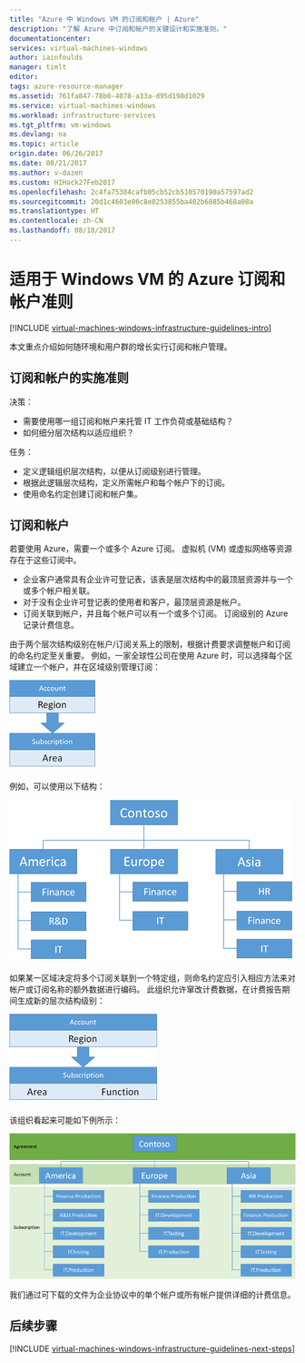 ```yaml
---
title: "Azure 中 Windows VM 的订阅和帐户 | Azure"
description: "了解 Azure 中订阅和帐户的关键设计和实施准则。"
documentationcenter: 
services: virtual-machines-windows
author: iainfoulds
manager: timlt
editor: 
tags: azure-resource-manager
ms.assetid: 761fa847-78b0-4078-a33a-d95d198d1029
ms.service: virtual-machines-windows
ms.workload: infrastructure-services
ms.tgt_pltfrm: vm-windows
ms.devlang: na
ms.topic: article
origin.date: 06/26/2017
ms.date: 08/21/2017
ms.author: v-dazen
ms.custom: H1Hack27Feb2017
ms.openlocfilehash: 2c4fa75384cafb05cb52cb510570190a57597ad2
ms.sourcegitcommit: 20d1c4603e06c8e8253855ba402b6885b468a08a
ms.translationtype: HT
ms.contentlocale: zh-CN
ms.lasthandoff: 08/18/2017
---
```

# <a name="azure-subscription-and-accounts-guidelines-for-windows-vms"></a>适用于 Windows VM 的 Azure 订阅和帐户准则

[!INCLUDE [virtual-machines-windows-infrastructure-guidelines-intro](../../../includes/virtual-machines-windows-infrastructure-guidelines-intro.md)]

本文重点介绍如何随环境和用户群的增长实行订阅和帐户管理。

## <a name="implementation-guidelines-for-subscriptions-and-accounts"></a>订阅和帐户的实施准则
决策：

* 需要使用哪一组订阅和帐户来托管 IT 工作负荷或基础结构？
* 如何细分层次结构以适应组织？

任务：

* 定义逻辑组织层次结构，以便从订阅级别进行管理。
* 根据此逻辑层次结构，定义所需帐户和每个帐户下的订阅。
* 使用命名约定创建订阅和帐户集。

## <a name="subscriptions-and-accounts"></a>订阅和帐户
若要使用 Azure，需要一个或多个 Azure 订阅。 虚拟机 (VM) 或虚拟网络等资源存在于这些订阅中。

* 企业客户通常具有企业许可登记表，该表是层次结构中的最顶层资源并与一个或多个帐户相关联。
* 对于没有企业许可登记表的使用者和客户，最顶层资源是帐户。
* 订阅关联到帐户，并且每个帐户可以有一个或多个订阅。 订阅级别的 Azure 记录计费信息。

由于两个层次结构级别在帐户/订阅关系上的限制，根据计费要求调整帐户和订阅的命名约定至关重要。 例如，一家全球性公司在使用 Azure 时，可以选择每个区域建立一个帐户，并在区域级别管理订阅：

![](./media/virtual-machines-common-infrastructure-service-guidelines/sub01.png)

例如，可以使用以下结构：

![](./media/virtual-machines-common-infrastructure-service-guidelines/sub02.png)

如果某一区域决定将多个订阅关联到一个特定组，则命名约定应引入相应方法来对帐户或订阅名称的额外数据进行编码。 此组织允许窜改计费数据，在计费报告期间生成新的层次结构级别：

![](./media/virtual-machines-common-infrastructure-service-guidelines/sub03.png)

该组织看起来可能如下例所示：

![](./media/virtual-machines-common-infrastructure-service-guidelines/sub04.png)

我们通过可下载的文件为企业协议中的单个帐户或所有帐户提供详细的计费信息。

## <a name="next-steps"></a>后续步骤
[!INCLUDE [virtual-machines-windows-infrastructure-guidelines-next-steps](../../../includes/virtual-machines-windows-infrastructure-guidelines-next-steps.md)]

<!--Update_Description: update meta data-->